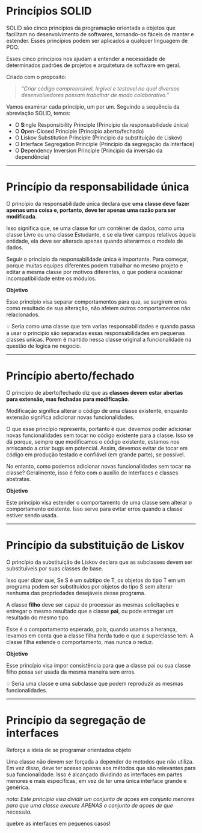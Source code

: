 # Princípios SOLID

SOLID são cinco princípios da programação orientada a objetos que facilitam no desenvolvimento de softwares, tornando-os fáceis de manter e estender. Esses princípios podem ser aplicados a qualquer linguagem de POO.

Esses cinco princípios nos ajudam a entender a necessidade de determinados padrões de projetos e arquitetura de software em geral.

Criado com o proposito:

> _“Criar código compreensivel, legivel e testavel no qual diversos desenvolvedores possam trabalhar de modo colaborativo.”_

Vamos examinar cada princípio, um por um. Seguindo a sequência da abreviação SOLID, temos:

- O **S**ingle Responsibility Principle (Princípio da responsabilidade única)
- O **O**pen-Closed Principle (Princípio aberto/fechado)
- O **L**iskov Substitution Principle (Princípio da substituição de Liskov)
- O **I**nterface Segregation Principle (Princípio da segregação da interface)
- O **D**ependency Inversion Principle (Princípio da inversão da dependência)

---

# Princípio da responsabilidade única

O princípio da responsabilidade única declara que **uma classe deve fazer apenas uma coisa e, portanto, deve ter apenas uma razão para ser modificada**.

Isso significa que, se uma classe for um contêiner de dados, como uma classe Livro ou uma classe Estudante, e se ela tiver campos relativos àquela entidade, ela deve ser alterada apenas quando alterarmos o modelo de dados.

Seguir o princípio da responsabilidade única é importante. Para começar, porque muitas equipes diferentes podem trabalhar no mesmo projeto e editar a mesma classe por motivos diferentes, o que poderia ocasionar incompatibilidade entre os módulos.

**Objetivo**

Esse princípio visa separar comportamentos para que, se surgirem erros como resultado de sua alteração, não afetem outros comportamentos não relacionados.

<aside>
💡 Seria como uma classe que tem varias responsabilidades e quando passa a usar o principio são separadas essas responsabilidades em pequenas classes unicas. Porem é mantido nessa classe original a funcionalidade na questão de logica ne negocio.

</aside>

---

# Princípio aberto/fechado

O princípio de aberto/fechado diz que as **classes devem estar abertas para extensão, mas fechadas para modificação**.

Modificação significa alterar o código de uma classe existente, enquanto extensão significa adicionar novas funcionalidades.

O que esse princípio representa, portanto é que: devemos poder adicionar novas funcionalidades sem tocar no código existente para a classe. Isso se dá porque, sempre que modificamos o código existente, estamos nos arriscando a criar bugs em potencial. Assim, devemos evitar de tocar em código em produção testado e confiável (em grande parte), se possível.

No entanto, como podemos adicionar novas funcionalidades sem tocar na classe? Geralmente, isso é feito com o auxílio de interfaces e classes abstratas.

**Objetivo**

Este princípio visa estender o comportamento de uma classe sem alterar o comportamento existente. Isso serve para evitar erros quando a classe estiver sendo usada.

---

# Princípio da substituição de Liskov

O princípio da substituição de Liskov declara que as subclasses devem ser substituíveis por suas classes de base.

Isso quer dizer que, Se S é um subtipo de T, os objetos do tipo T em um programa podem ser substituídos por objetos do tipo S sem alterar nenhuma das propriedades desejáveis desse programa.

A classe **filho** deve ser capaz de processar as mesmas solicitações e entregar o mesmo resultado que a classe **pai**, ou pode entregar um resultado do mesmo tipo.

Esse é o comportamento esperado, pois, quando usamos a herança, levamos em conta que a classe filha herda tudo o que a superclasse tem. A classe filha estende o comportamento, mas nunca o reduz.

**Objetivo**

Esse princípio visa impor consistência para que a classe pai ou sua classe filho possa ser usada da mesma maneira sem erros.

<aside>
💡 Seria uma classe e uma subclasse que podem reproduzir as mesmas funcionalidades.

</aside>

---

# Princípio da segregação de interfaces

Reforça a ideia de se programar orientadoa objeto

Uma classe não devem ser forçada a depender de metodos que não utiliza. Em vez disso, deve ter acesso apenas aos métodos que são relevantes para sua funcionalidade. Isso é alcançado dividindo as interfaces em partes menores e mais específicas, em vez de ter uma única interface grande e genérica.

_nota: Este principio visa dividir um conjunto de açoes em conjunto menores para que uma classe execute APENAS o conjunto de açoes de que necessita._

quebre as interfaces em pequenos casos!
